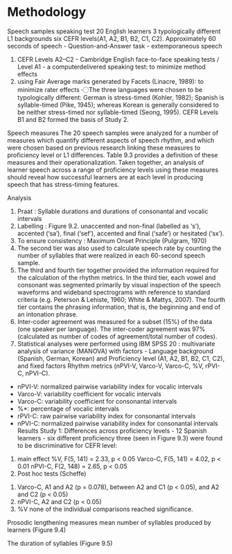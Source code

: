 # Methodology
Speech samples 
speaking test 
20 English learners 
3 typologically different L1 backgrounds 
six CEFR levels(A1, A2, B1, B2, C1, C2). 
Approximately 60 seconds of speech - Question-and-Answer task - extemporaneous speech
1.	CEFR Levels A2–C2 - Cambridge English face-to-face speaking tests / Level A1 - a computerdelivered speaking test: to minimize method effects
2.	using Fair Average marks generated by Facets (Linacre, 1989): to minimize rater effects
〮The three languages were chosen to be typologically different: German is stress-timed (Kohler, 1982); Spanish is syllable-timed (Pike, 1945); whereas Korean is generally considered to be neither stress-timed nor syllable-timed (Seong, 1995). CEFR Levels B1 and B2 formed the basis of Study 2.

Speech measures 
The 20 speech samples were analyzed for a number of measures which quantify different aspects of speech rhythm, and which were chosen based on previous research linking these measures to proficiency level or L1 differences. 
Table 9.3 provides a definition of these measures and their operationalization. Taken together, an analysis of learner speech across a range of proficiency levels using these measures should reveal how successful learners are at each level in producing speech that has stress-timing features.

Analysis
1.	Praat : Syllable durations and durations of consonantal and vocalic intervals
2.	Labelling : Figure 9.2. unaccented and non-final (labelled as ‘s’), accented (‘sa’), final (‘sef’), accented and final (‘safe’) or hesitated (‘sx’). 
3.	To ensure consistency : Maximum Onset Principle (Pulgram, 1970)
4.	The second tier was also used to calculate speech rate by counting the number of syllables that were realized in each 60-second speech sample. 
5.	The third and fourth tier together provided the information required for the calculation of the rhythm metrics. In the third tier, each vowel and consonant was segmented primarily by visual inspection of the speech waveforms and wideband spectrograms with reference to standard criteria (e.g. Peterson & Lehiste, 1960; White & Mattys, 2007). The fourth tier contains the phrasing information, that is, the beginning and end of an intonation phrase. 
6.	Inter-coder agreement was measured for a subset (15%) of the data (one speaker per language). The inter-coder agreement was 97% (calculated as number of codes of agreement/total number of codes). 
7.	Statistical analyses were performed using IBM SPSS 20 : multivariate analysis of variance (MANOVA) with factors - Language background (Spanish, German, Korean) and Proficiency level (A1, A2, B1, B2, C1, C2), and fixed factors Rhythm metrics (nPVI-V, Varco-V, Varco-C, %V, rPVI-C, nPVI-C).
- nPVI-V: normalized pairwise variability index for vocalic intervals
- Varco-V: variability coefficient for vocalic intervals
- Varco-C: variability coefficient for consonantal intervals
- %*: percentage of vocalic intervals
- rPVI-C: raw pairwise variability index for consonantal intervals
- nPVI-C: normalized pairwise variability index for consonantal intervals
Results 
Study 1: Differences across proficiency levels - 12 Spanish learners - six different proficiency 
three (seen in Figure 9.3) were found to be discriminative for CEFR level: 
1.	main effect
%V, F(5, 141) = 2.33, p < 0.05
Varco-C, F(5, 141) = 4.02, p < 0.01
nPVI-C, F(2, 148) = 2.65, p < 0.05
2.	Post hoc tests (Scheffe) 
1)	Varco-C, A1 and A2 (p = 0.078), between A2 and C1 (p < 0.05), and A2 and C2 (p < 0.05)
2)	nPVI-C, A2 and C2 (p < 0.05)
3)	%V none of the individual comparisons reached significance. 

Prosodic lengthening measures
mean number of syllables produced by learners (Figure 9.4)

The duration of syllables (Figure 9.5)


